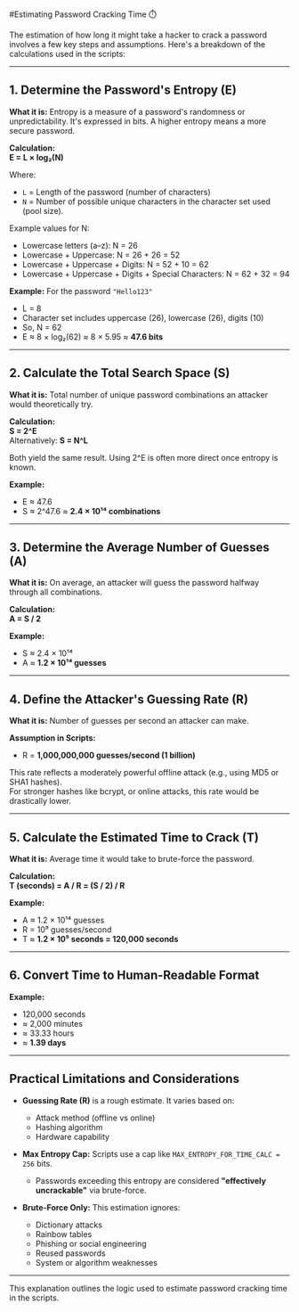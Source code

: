 #Estimating Password Cracking Time ⏱️

The estimation of how long it might take a hacker to crack a password involves a few key steps and assumptions. Here's a breakdown of the calculations used in the scripts:

---

## 1. Determine the Password's Entropy (E)

**What it is:** Entropy is a measure of a password's randomness or unpredictability. It's expressed in bits. A higher entropy means a more secure password.

**Calculation:**  
**E = L × log₂(N)**

Where:  
- `L` = Length of the password (number of characters)  
- `N` = Number of possible unique characters in the character set used (pool size).  

Example values for N:  
- Lowercase letters (a–z): N = 26  
- Lowercase + Uppercase: N = 26 + 26 = 52  
- Lowercase + Uppercase + Digits: N = 52 + 10 = 62  
- Lowercase + Uppercase + Digits + Special Characters: N = 62 + 32 = 94

**Example:** For the password `"Hello123"`  
- L = 8  
- Character set includes uppercase (26), lowercase (26), digits (10)  
- So, N = 62  
- E ≈ 8 × log₂(62) ≈ 8 × 5.95 ≈ **47.6 bits**

---

## 2. Calculate the Total Search Space (S)

**What it is:** Total number of unique password combinations an attacker would theoretically try.

**Calculation:**  
**S = 2^E**  
Alternatively: **S = N^L**

Both yield the same result. Using 2^E is often more direct once entropy is known.

**Example:**  
- E ≈ 47.6  
- S ≈ 2^47.6 ≈ **2.4 × 10¹⁴ combinations**

---

## 3. Determine the Average Number of Guesses (A)

**What it is:** On average, an attacker will guess the password halfway through all combinations.

**Calculation:**  
**A = S / 2**

**Example:**  
- S ≈ 2.4 × 10¹⁴  
- A ≈ **1.2 × 10¹⁴ guesses**

---

## 4. Define the Attacker's Guessing Rate (R)

**What it is:** Number of guesses per second an attacker can make.

**Assumption in Scripts:**  
- R = **1,000,000,000 guesses/second (1 billion)**

This rate reflects a moderately powerful offline attack (e.g., using MD5 or SHA1 hashes).  
For stronger hashes like bcrypt, or online attacks, this rate would be drastically lower.

---

## 5. Calculate the Estimated Time to Crack (T)

**What it is:** Average time it would take to brute-force the password.

**Calculation:**  
**T (seconds) = A / R = (S / 2) / R**

**Example:**  
- A ≈ 1.2 × 10¹⁴ guesses  
- R = 10⁹ guesses/second  
- T ≈ **1.2 × 10⁵ seconds = 120,000 seconds**

---

## 6. Convert Time to Human-Readable Format

**Example:**  
- 120,000 seconds  
- ≈ 2,000 minutes  
- ≈ 33.33 hours  
- ≈ **1.39 days**

---

## Practical Limitations and Considerations

- **Guessing Rate (R)** is a rough estimate. It varies based on:
  - Attack method (offline vs online)
  - Hashing algorithm
  - Hardware capability

- **Max Entropy Cap:** Scripts use a cap like `MAX_ENTROPY_FOR_TIME_CALC = 256` bits.
  - Passwords exceeding this entropy are considered **"effectively uncrackable"** via brute-force.

- **Brute-Force Only:** This estimation ignores:
  - Dictionary attacks
  - Rainbow tables
  - Phishing or social engineering
  - Reused passwords
  - System or algorithm weaknesses

---

This explanation outlines the logic used to estimate password cracking time in the scripts.
